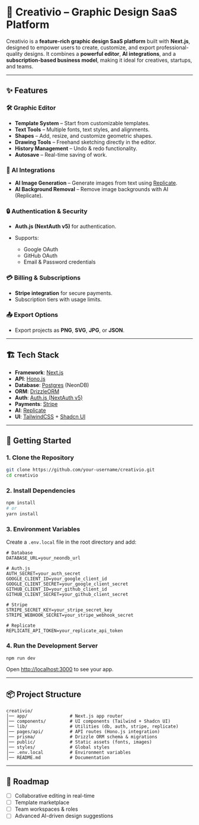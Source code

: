 # 🎨 Creativio – Graphic Design SaaS Platform

Creativio is a **feature-rich graphic design SaaS platform** built with **Next.js**, designed to empower users to create, customize, and export professional-quality designs. It combines a **powerful editor**, **AI integrations**, and a **subscription-based business model**, making it ideal for creatives, startups, and teams.

---

## ✨ Features

### 🛠️ Graphic Editor

* **Template System** – Start from customizable templates.
* **Text Tools** – Multiple fonts, text styles, and alignments.
* **Shapes** – Add, resize, and customize geometric shapes.
* **Drawing Tools** – Freehand sketching directly in the editor.
* **History Management** – Undo & redo functionality.
* **Autosave** – Real-time saving of work.

### 🤖 AI Integrations

* **AI Image Generation** – Generate images from text using [Replicate](https://replicate.com).
* **AI Background Removal** – Remove image backgrounds with AI (Replicate).

### 🔒 Authentication & Security

* **Auth.js (NextAuth v5)** for authentication.
* Supports:

  * Google OAuth
  * GitHub OAuth
  * Email & Password credentials

### 💳 Billing & Subscriptions

* **Stripe integration** for secure payments.
* Subscription tiers with usage limits.

### 📤 Export Options

* Export projects as **PNG**, **SVG**, **JPG**, or **JSON**.

---

## 🏗️ Tech Stack

* **Framework**: [Next.js](https://nextjs.org/)
* **API**: [Hono.js](https://hono.dev/)
* **Database**: [Postgres](https://neon.tech/) (NeonDB)
* **ORM**: [DrizzleORM](https://orm.drizzle.team/)
* **Auth**: [Auth.js (NextAuth v5)](https://authjs.dev/)
* **Payments**: [Stripe](https://stripe.com/)
* **AI**: [Replicate](https://replicate.com)
* **UI**: [TailwindCSS](https://tailwindcss.com/) + [Shadcn UI](https://ui.shadcn.com/)

---

## 🚀 Getting Started

### 1. Clone the Repository

```bash
git clone https://github.com/your-username/creativio.git
cd creativio
```

### 2. Install Dependencies

```bash
npm install
# or
yarn install
```

### 3. Environment Variables

Create a `.env.local` file in the root directory and add:

```env
# Database
DATABASE_URL=your_neondb_url

# Auth.js
AUTH_SECRET=your_auth_secret
GOOGLE_CLIENT_ID=your_google_client_id
GOOGLE_CLIENT_SECRET=your_google_client_secret
GITHUB_CLIENT_ID=your_github_client_id
GITHUB_CLIENT_SECRET=your_github_client_secret

# Stripe
STRIPE_SECRET_KEY=your_stripe_secret_key
STRIPE_WEBHOOK_SECRET=your_stripe_webhook_secret

# Replicate
REPLICATE_API_TOKEN=your_replicate_api_token
```

### 4. Run the Development Server

```bash
npm run dev
```

Open [http://localhost:3000](http://localhost:3000) to see your app.

---

## 📦 Project Structure

```
creativio/
│── app/                # Next.js app router
│── components/         # UI components (Tailwind + Shadcn UI)
│── lib/                # Utilities (db, auth, stripe, replicate)
│── pages/api/          # API routes (Hono.js integration)
│── prisma/             # Drizzle ORM schema & migrations
│── public/             # Static assets (fonts, images)
│── styles/             # Global styles
│── .env.local          # Environment variables
│── README.md           # Documentation
```

---

## 🧪 Roadmap

* [ ] Collaborative editing in real-time
* [ ] Template marketplace
* [ ] Team workspaces & roles
* [ ] Advanced AI-driven design suggestions
